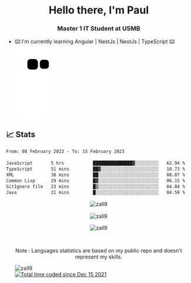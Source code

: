 <h1 align="center">Hello there, I'm Paul</h1> 
<h3 align="center">Master 1 IT Student at USMB </h3>

- ⌨️ I'm currently learning Angular | NestJs | NextJs | TypeScript ⌨️
![Alt text](https://raw.githubusercontent.com/zall9/zall9/output/github-contribution-grid-snake.svg)

## 📈 Stats



<!--START_SECTION:waka-->

```text
From: 08 February 2023 - To: 15 February 2023

JavaScript       5 hrs           ███████████████▓░░░░░░░░░   62.94 %
TypeScript       51 mins         ██▓░░░░░░░░░░░░░░░░░░░░░░   10.73 %
XML              38 mins         ██░░░░░░░░░░░░░░░░░░░░░░░   08.07 %
Common Lisp      29 mins         █▓░░░░░░░░░░░░░░░░░░░░░░░   06.15 %
GitIgnore file   23 mins         █▒░░░░░░░░░░░░░░░░░░░░░░░   04.84 %
Java             21 mins         █░░░░░░░░░░░░░░░░░░░░░░░░   04.59 %
```

<!--END_SECTION:waka-->
<p align="center">
  <img align="center" src="https://github-readme-stats.vercel.app/api?username=zall9&show_icons=true&locale=en&theme=tokyonight " alt="zall9" />
</p>
<p  align="center"><img align="center" src="https://github-readme-streak-stats.herokuapp.com/?user=zall9&theme=tokyonight" alt="zall9" /></p>
<p  align="center"><img align="center" src="https://github-readme-stats.vercel.app/api/top-langs?username=zall9&show_icons=true&locale=en&layout=compact&theme=tokyonight" alt="zall9" /></p>
<br>
<p  align="center">Note : Languages statistics are based on my public repo and doesn't represent my skills.</p>
<p>
  <ul style="list-style-type: none;">
    <li align="left"><img src="https://komarev.com/ghpvc/?username=zall9&label=Profile%20views&color=0e75b6&style=for-the-badge" alt="zall9" /></li>
    <li align="left"> <a href="https://wakatime.com/@7e787948-bc72-4702-af7b-d57420a332e8"><img src="https://wakatime.com/badge/user/7e787948-bc72-4702-af7b-d57420a332e8.svg?style=for-the-badge" alt="Total time coded since Dec 15 2021" /></a> </li>
  </ul>
</p>

